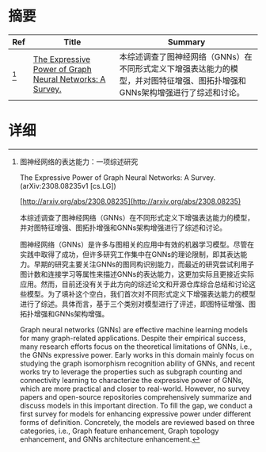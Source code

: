 # 摘要

| Ref | Title | Summary |
| --- | --- | --- |
| [^1] | [The Expressive Power of Graph Neural Networks: A Survey.](http://arxiv.org/abs/2308.08235) | 本综述调查了图神经网络（GNNs）在不同形式定义下增强表达能力的模型，并对图特征增强、图拓扑增强和GNNs架构增强进行了综述和讨论。 |

# 详细

[^1]: 图神经网络的表达能力：一项综述研究

    The Expressive Power of Graph Neural Networks: A Survey. (arXiv:2308.08235v1 [cs.LG])

    [http://arxiv.org/abs/2308.08235](http://arxiv.org/abs/2308.08235)

    本综述调查了图神经网络（GNNs）在不同形式定义下增强表达能力的模型，并对图特征增强、图拓扑增强和GNNs架构增强进行了综述和讨论。

    

    图神经网络（GNNs）是许多与图相关的应用中有效的机器学习模型。尽管在实践中取得了成功，但许多研究工作集中在GNNs的理论限制，即其表达能力。早期的研究主要关注GNNs的图同构识别能力，而最近的研究尝试利用子图计数和连接学习等属性来描述GNNs的表达能力，这更加实际且更接近实际应用。然而，目前还没有关于此方向的综述论文和开源仓库综合总结和讨论这些模型。为了填补这个空白，我们首次对不同形式定义下增强表达能力的模型进行了综述。具体而言，基于三个类别对模型进行了评述，即图特征增强、图拓扑增强和GNNs架构增强。

    Graph neural networks (GNNs) are effective machine learning models for many graph-related applications. Despite their empirical success, many research efforts focus on the theoretical limitations of GNNs, i.e., the GNNs expressive power. Early works in this domain mainly focus on studying the graph isomorphism recognition ability of GNNs, and recent works try to leverage the properties such as subgraph counting and connectivity learning to characterize the expressive power of GNNs, which are more practical and closer to real-world. However, no survey papers and open-source repositories comprehensively summarize and discuss models in this important direction. To fill the gap, we conduct a first survey for models for enhancing expressive power under different forms of definition. Concretely, the models are reviewed based on three categories, i.e., Graph feature enhancement, Graph topology enhancement, and GNNs architecture enhancement.
    

